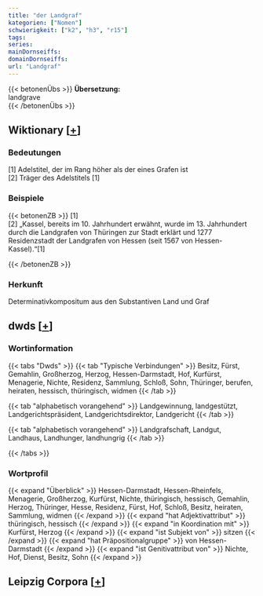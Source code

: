 ```yaml
---
title: "der Landgraf"
kategorien: ["Nomen"]
schwierigkeit: ["k2", "h3", "r15"]
tags:
series:
mainDornseiffs:
domainDornseiffs:
url: "Landgraf"
---
```


{{< betonenÜbs >}}
**Übersetzung:**  
landgrave  
{{< /betonenÜbs >}}

## Wiktionary [[+](https://de.wiktionary.org/wiki/Landgraf)]

### Bedeutungen
[1] Adelstitel, der im Rang höher als der eines Grafen ist  
[2] Träger des Adelstitels [1]  

### Beispiele
{{< betonenZB >}}
[1]  
[2] „Kassel, bereits im 10. Jahrhundert erwähnt, wurde im 13. Jahrhundert durch die Landgrafen von Thüringen zur Stadt erklärt und 1277 Residenzstadt der Landgrafen von Hessen (seit 1567 von Hessen-Kassel).“[1]  

{{< /betonenZB >}}
### Herkunft
Determinativkompositum aus den Substantiven Land und Graf  



## dwds [[+](https://www.dwds.de/wb/Landgraf)]

### Wortinformation
{{< tabs "Dwds" >}}
{{< tab "Typische Verbindungen" >}}
Besitz, Fürst, Gemahlin, Großherzog, Herzog, Hessen-Darmstadt, Hof, Kurfürst, Menagerie, Nichte, Residenz, Sammlung, Schloß, Sohn, Thüringer, berufen, heiraten, hessisch, thüringisch, widmen
{{< /tab >}}

{{< tab "alphabetisch vorangehend" >}}
Landgewinnung, landgestützt, Landgerichtspräsident, Landgerichtsdirektor, Landgericht
{{< /tab >}}

{{< tab "alphabetisch vorangehend" >}}
Landgrafschaft, Landgut, Landhaus, Landhunger, landhungrig
{{< /tab >}}

{{< /tabs >}}

### Wortprofil
{{< expand "Überblick" >}} Hessen-Darmstadt, Hessen-Rheinfels, Menagerie, Großherzog, Kurfürst, Nichte, thüringisch, hessisch, Gemahlin, Herzog, Thüringer, Hesse, Residenz, Fürst, Hof, Schloß, Besitz, heiraten, Sammlung, widmen {{< /expand >}}
{{< expand "hat Adjektivattribut" >}} thüringisch, hessisch {{< /expand >}}
{{< expand "in Koordination mit" >}} Kurfürst, Herzog {{< /expand >}}
{{< expand "ist Subjekt von" >}} sitzen {{< /expand >}}
{{< expand "hat Präpositionalgruppe" >}} von Hessen-Darmstadt {{< /expand >}}
{{< expand "ist Genitivattribut von" >}} Nichte, Hof, Dienst, Besitz, Sohn {{< /expand >}}

## Leipzig Corpora [[+](https://corpora.uni-leipzig.de/en/res?word=Landgraf&corpusId=deu_newscrawl-public_2018)]


